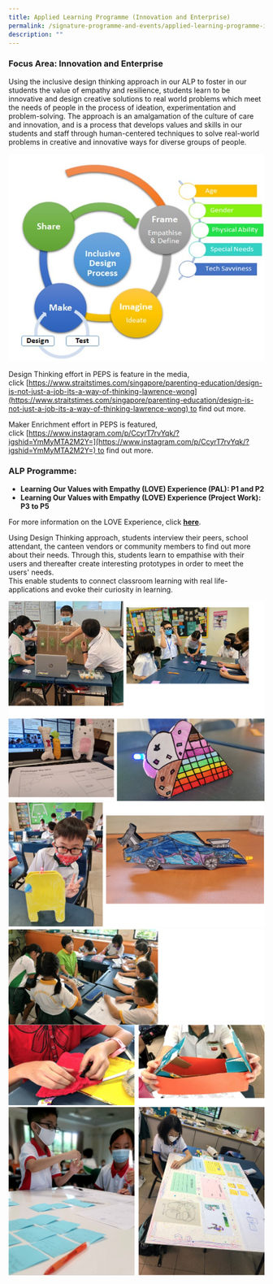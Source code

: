 ```yaml
---
title: Applied Learning Programme (Innovation and Enterprise)
permalink: /signature-programme-and-events/applied-learning-programme-innovation-and-enterprise
description: ""
---
```

### Focus Area: Innovation and Enterprise  

Using the inclusive design thinking approach in our ALP to foster in our students the value of empathy and resilience, students learn to be innovative and design creative solutions to real world problems which meet the needs of people in the process of ideation, experimentation and problem-solving. The approach is an amalgamation of the culture of care and innovation, and is a process that develops values and skills in our students and staff through human-centered techniques to solve real-world problems in creative and innovative ways for diverse groups of people.

![](/images/ALP-Innovation.jpg)

Design Thinking effort in PEPS is feature in the media, click [https://www.straitstimes.com/singapore/parenting-education/design-is-not-just-a-job-its-a-way-of-thinking-lawrence-wong](https://www.straitstimes.com/singapore/parenting-education/design-is-not-just-a-job-its-a-way-of-thinking-lawrence-wong) to find out more. 

Maker Enrichment effort in PEPS is featured, click [https://www.instagram.com/p/CcyrT7rvYqk/?igshid=YmMyMTA2M2Y=](https://www.instagram.com/p/CcyrT7rvYqk/?igshid=YmMyMTA2M2Y=) to find out more.

### ALP Programme:
* **Learning Our Values with Empathy (LOVE) Experience (PAL): P1 and P2**
* **Learning Our Values with Empathy (LOVE) Experience (Project Work): P3 to P5**

For more information on the LOVE Experience, click **[here](https://princesselizabethpri.moe.edu.sg/signature-programmes-n-events/learning-for-life-programme-student-leadership-n-via/values-in-action-via)**.  

  
Using Design Thinking approach, students interview their peers, school attendant, the canteen vendors or community members to find out more about their needs. Through this, students learn to empathise with their users and thereafter create interesting prototypes in order to meet the users' needs.   
This enable students to connect classroom learning with real life-applications and evoke their curiosity in learning.

![](/images/ALP1.png)
![](/images/ALP2.png)
![](/images/ALP3.png)
![](/images/ALP4.png)
